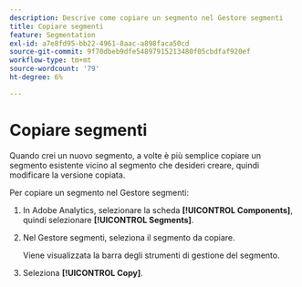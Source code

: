 ```yaml
---
description: Descrive come copiare un segmento nel Gestore segmenti
title: Copiare segmenti
feature: Segmentation
exl-id: a7e8fd95-bb22-4961-8aac-a898faca50cd
source-git-commit: 9f70dbeb9dfe54897915213480f05cbdfaf920ef
workflow-type: tm+mt
source-wordcount: '79'
ht-degree: 6%

---
```


# Copiare segmenti

Quando crei un nuovo segmento, a volte è più semplice copiare un segmento esistente vicino al segmento che desideri creare, quindi modificare la versione copiata.

Per copiare un segmento nel Gestore segmenti:

1. In Adobe Analytics, selezionare la scheda **[!UICONTROL Components]**, quindi selezionare **[!UICONTROL Segments]**.

1. Nel Gestore segmenti, seleziona il segmento da copiare.

   Viene visualizzata la barra degli strumenti di gestione del segmento.

1. Seleziona **[!UICONTROL Copy]**.
